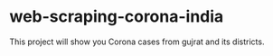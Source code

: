 # web-scraping-corona-india
This project will show you Corona cases from gujrat and its districts.

